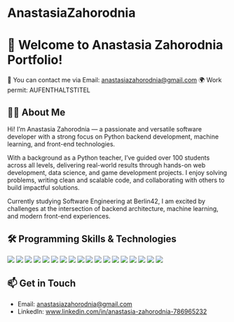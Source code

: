 # AnastasiaZahorodnia

# 👋 Welcome to Anastasia Zahorodnia Portfolio!

📱 You can contact me via Email: anastasiazahorodnia@gmail.com
🌍 Work permit: AUFENTHALTSTITEL

## 👨‍💻 About Me

Hi! I’m Anastasia Zahorodnia — a passionate and versatile software developer with a strong focus on Python backend development, machine learning, and front-end technologies.

With a background as a Python teacher, I’ve guided over 100 students across all levels, delivering real-world results through hands-on web development, data science, and game development projects. I enjoy solving problems, writing clean and scalable code, and collaborating with others to build impactful solutions.

Currently studying Software Engineering at Berlin42, I am excited by challenges at the intersection of backend architecture, machine learning, and modern front-end experiences.


## 🛠 Programming Skills & Technologies

<div align="left">
  <img src="https://img.shields.io/badge/Python-3776AB?style=for-the-badge&logo=python&logoColor=white"/>
  <img src="https://img.shields.io/badge/Django-092E20?style=for-the-badge&logo=django&logoColor=white"/>
  <img src="https://img.shields.io/badge/Flask-000000?style=for-the-badge&logo=flask&logoColor=white"/>
  <img src="https://img.shields.io/badge/FastAPI-009688?style=for-the-badge&logo=fastapi&logoColor=white"/>
  <img src="https://img.shields.io/badge/Odoo-94459b?style=for-the-badge&logo=odoo&logoColor=white"/>
  <img src="https://img.shields.io/badge/OOP-9C27B0?style=for-the-badge"/>
  <img src="https://img.shields.io/badge/C-00599C?style=for-the-badge&logo=c&logoColor=white"/>
  <img src="https://img.shields.io/badge/SQL-4479A1?style=for-the-badge&logo=postgresql&logoColor=white"/>
  <img src="https://img.shields.io/badge/PostgreSQL-4169E1?style=for-the-badge&logo=postgresql&logoColor=white"/>
  <img src="https://img.shields.io/badge/JavaScript-F7DF1E?style=for-the-badge&logo=javascript&logoColor=black"/>
  <img src="https://img.shields.io/badge/TypeScript-3178C6?style=for-the-badge&logo=typescript&logoColor=white"/>
  <img src="https://img.shields.io/badge/HTML5-E34F26?style=for-the-badge&logo=html5&logoColor=white"/>
  <img src="https://img.shields.io/badge/CSS-1572B6?style=for-the-badge&logo=css3&logoColor=white"/>
  <img src="https://img.shields.io/badge/Angular-DD0031?style=for-the-badge&logo=angular&logoColor=white"/>
  <img src="https://img.shields.io/badge/React-20232A?style=for-the-badge&logo=react&logoColor=61DAFB"/>
  <img src="https://img.shields.io/badge/Docker-2496ED?style=for-the-badge&logo=docker&logoColor=white"/>
  <img src="https://img.shields.io/badge/Linux-FCC624?style=for-the-badge&logo=linux&logoColor=black"/>
  <img src="https://img.shields.io/badge/GitHub-181717?style=for-the-badge&logo=github&logoColor=white"/>
</div>

## 📫 Get in Touch

- Email: anastasiazahorodnia@gmail.com
- LinkedIn: www.linkedin.com/in/anastasia-zahorodnia-786965232

